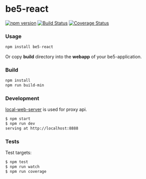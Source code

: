 # be5-react
[![npm version](https://badge.fury.io/js/be5-react.svg)](https://badge.fury.io/js/be5-react)
[![Build Status](https://travis-ci.org/DevelopmentOnTheEdge/be5-react.svg?branch=master)](https://travis-ci.org/DevelopmentOnTheEdge/be5-react) 
[![Coverage Status](https://coveralls.io/repos/github/DevelopmentOnTheEdge/be5-react/badge.svg?branch=master)](https://coveralls.io/github/DevelopmentOnTheEdge/be5-react?branch=master)

### Usage
```js
npm install be5-react
```

Or copy **build** directory into the **webapp** of your be5-application.

### Build
```sh
npm install
npm run build-min
```

### Development
[local-web-server](https://github.com/lwsjs/local-web-server) is used for proxy api.

```sh
$ npm start
$ npm run dev
serving at http://localhost:8888
```

### Tests
Test targets:
```sh
$ npm test
$ npm run watch
$ npm run coverage
```
